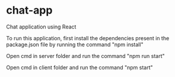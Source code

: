 # chat-app

Chat application using React

To run this application, first install the dependencies present in the package.json file by running the command "npm install"

Open cmd in server folder and run the command 
"npm run start"

Open cmd in client folder and run the command 
"npm start"
